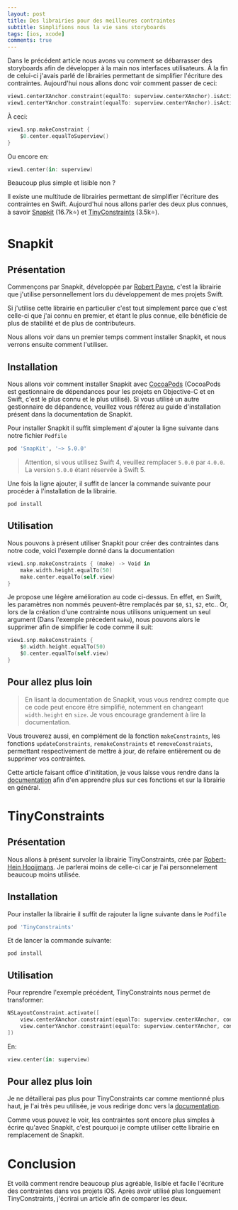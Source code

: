 ```yaml
---
layout: post
title: Des librairies pour des meilleures contraintes
subtitle: Simplifions nous la vie sans storyboards
tags: [ios, xcode]
comments: true
---
```


Dans le précédent article nous avons vu comment se débarrasser des storyboards afin de développer à la main nos interfaces utilisateurs. À la fin de celui-ci j'avais parlé de librairies permettant de simplifier l'écriture des contraintes. Aujourd'hui nous allons donc voir comment passer de ceci:

```swift
view1.centerXAnchor.constraint(equalTo: superview.centerXAnchor).isActive = true
view1.centerYAnchor.constraint(equalTo: superview.centerYAnchor).isActive = true
```

À ceci:

```swift
view1.snp.makeConstraint {
    $0.center.equalToSuperview()
}
```

Ou encore en:

```swift
view1.center(in: superview)
```

Beaucoup plus simple et lisible non ?


Il existe une multitude de librairies permettant de simplifier l'écriture des contraintes en Swift. Aujourd'hui nous allons parler des deux plus connues, à savoir [Snapkit](https://github.com/SnapKit/SnapKit) (16.7k⭐️) et [TinyConstraints](https://github.com/roberthein/TinyConstraints) (3.5k⭐️).

# Snapkit

## Présentation

Commençons par Snapkit, développée par [Robert Payne](https://github.com/robertjpayne), c'est la librairie que j'utilise personnellement lors du développement de mes projets Swift.

Si j'utilise cette librairie en particulier c'est tout simplement parce que c'est celle-ci que j'ai connu en premier, et étant le plus connue, elle bénéficie de plus de stabilité et de plus de contributeurs.

Nous allons voir dans un premier temps comment installer Snapkit, et nous verrons ensuite comment l'utiliser.

## Installation

Nous allons voir comment installer Snapkit avec [CocoaPods](https://cocoapods.org/) (CocoaPods est gestionnaire de dépendances pour les projets en Objective-C et en Swift, c'est le plus connu et le plus utilisé). Si vous utilisé un autre gestionnaire de dépandence, veuillez vous référez au guide d'installation présent dans la documentation de Snapkit.

Pour installer Snapkit il suffit simplement d'ajouter la ligne suivante dans notre fichier `Podfile`

```ruby
pod 'SnapKit', '~> 5.0.0'
```

> Attention, si vous utilisez Swift 4, veuillez remplacer `5.0.0` par `4.0.0`. La version `5.0.0` étant réservée à Swift 5.

Une fois la ligne ajouter, il suffit de lancer la commande suivante pour procéder à l'installation de la librairie.

```shell
pod install
```

## Utilisation

Nous pouvons à présent utiliser Snapkit pour créer des contraintes dans notre code, voici l'exemple donné dans la documentation

```swift
view1.snp.makeConstraints { (make) -> Void in
    make.width.height.equalTo(50)
    make.center.equalTo(self.view)
}
```

Je propose une légère amélioration au code ci-dessus. En effet, en Swift, les paramètres non nommés peuvent-être remplacés par `$0`, `$1`, `$2`, etc..
Or, lors de la création d'une contrainte nous utilisons uniquement un seul argument (Dans l'exemple précedent `make`), nous pouvons alors le supprimer afin de simplifier le code comme il suit:

```swift
view1.snp.makeConstraints {
    $0.width.height.equalTo(50)
    $0.center.equalTo(self.view)
}
```

## Pour allez plus loin

> En lisant la documentation de Snapkit, vous vous rendrez compte que ce code peut encore être simplifié, notemment en changeant `width.height` en `size`. Je vous encourage grandement à lire la documentation.

Vous trouverez aussi, en complément de la fonction `makeConstraints`, les fonctions `updateConstraints`, `remakeConstraints` et `removeConstraints`, permettant respectivement de mettre à jour, de refaire entièrement ou de supprimer vos contraintes.

Cette article faisant office d'inititation, je vous laisse vous rendre dans la [documentation](http://snapkit.io/docs/) afin d'en apprendre plus sur ces fonctions et sur la librairie en général.

# TinyConstraints

## Présentation

Nous allons à présent survoler la librairie TinyConstraints, crée par [Robert-Hein Hooijmans](https://github.com/roberthein). Je parlerai moins de celle-ci car je l'ai personnelement beaucoup moins utilisée.

## Installation

Pour installer la librairie il suffit de rajouter la ligne suivante dans le `Podfile`

```ruby
pod 'TinyConstraints'
```

Et de lancer la commande suivante:

```shell
pod install
```

## Utilisation

Pour reprendre l'exemple précédent, TinyConstraints nous permet de transformer:

```swift
NSLayoutConstraint.activate([
    view.centerXAnchor.constraint(equalTo: superview.centerXAnchor, constant: 0)
    view.centerYAnchor.constraint(equalTo: superview.centerYAnchor, constant: 0)
])
```

En:

```swift
view.center(in: superview)
```

## Pour allez plus loin

Je ne détaillerai pas plus pour TinyConstraints car comme mentionné plus haut, je l'ai très peu utilisée, je vous redirige donc vers la [documentation](https://github.com/roberthein/TinyConstraints).

Comme vous pouvez le voir, les contraintes sont encore plus simples à écrire qu'avec Snapkit, c'est pourquoi je compte utiliser cette librairie en remplacement de Snapkit.

# Conclusion

Et voilà comment rendre beaucoup plus agréable, lisible et facile l'écriture des contraintes dans vos projets iOS. Après avoir utilisé plus longuement TinyConstraints, j'écrirai un article afin de comparer les deux.
